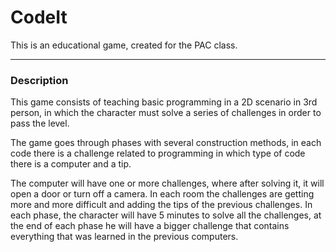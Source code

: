 # CodeIt
This is an educational game, created for the PAC class.

---

### Description
This game consists of teaching basic programming in a 2D scenario in 3rd person, in which the character must solve a series of challenges in order to pass the level.

The game goes through phases with several construction methods, in each code there is a challenge related to programming in which type of code there is a computer and a tip.

The computer will have one or more challenges, where after solving it, it will open a door or turn off a camera. In each room the challenges are getting more and more difficult and adding the tips of the previous challenges. In each phase, the character will have 5 minutes to solve all the challenges, at the end of each phase he will have a bigger challenge that contains everything that was learned in the previous computers.
